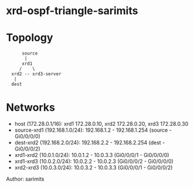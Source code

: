 # xrd-ospf-triangle-sarimits

# Topology
```
      source
       |
      xrd1
     /    \
  xrd2 -- xrd3-server
   |
  dest
```
# Networks


- host (172.28.0.1/16): xrd1 172.28.0.10, xrd2 172.28.0.20, xrd3 172.28.0.30
- source-xrd1 (192.168.1.0/24):  192.168.1.2 - 192.168.1.254 (source - Gi0/0/0/0)
- dest-xrd2 (192.168.2.0/24):  192.168.2.2 - 192.168.2.254 (dest - Gi0/0/0/2)
- xrd1-xrd2 (10.0.1.0/24):  10.0.1.2 - 10.0.3.3 (Gi0/0/0/1 - Gi0/0/0/0)
- xrd1-xrd3 (10.0.2.0/24):  10.0.2.2 - 10.0.2.3 (Gi0/0/0/2 - Gi0/0/0/0)
- xrd2-xrd3 (10.0.3.0/24):  10.0.3.2 - 10.0.3.3 (Gi0/0/0/1 - Gi0/0/0/2)

Author: sarimits
